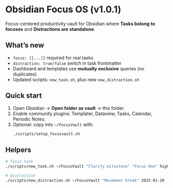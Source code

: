 # Obsidian Focus OS (v1.0.1)

Focus-centered productivity vault for Obsidian where **Tasks belong to focuses** and **Distractions are standalone**.

## What’s new
- `focus: [[...]]` required for real tasks
- `distraction: true/false` switch in task frontmatter
- Dashboard and templates use **mutually exclusive** queries (no duplicates)
- Updated scripts: `new_task.sh`, plus new `new_distraction.sh`

## Quick start
1. Open Obsidian → **Open folder as vault** → this folder.
2. Enable community plugins: Templater, Dataview, Tasks, Calendar, Periodic Notes.
3. Optional: copy into `~/FocusVault` with:
   ```bash
   ./scripts/setup_focusvault.sh
   ```

## Helpers
```bash
# focus task
./scripts/new_task.sh ~/FocusVault "Clarify milestone" "Focus One" high 2025-01-20

# distraction
./scripts/new_distraction.sh ~/FocusVault "Movement break" 2025-01-20
```
